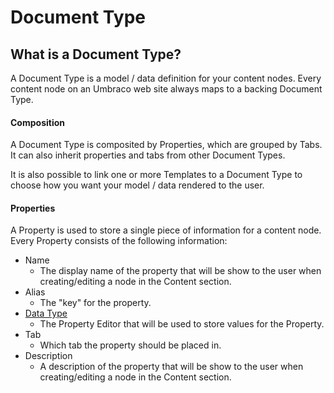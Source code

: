# Document Type

## What is a Document Type?
A Document Type is a model / data definition for your content nodes. Every content node on an Umbraco web site always maps to a backing Document Type.

#### Composition
A Document Type is composited by Properties, which are grouped by Tabs. It can also inherit properties and tabs from other Document Types.

It is also possible to link one or more Templates to a Document Type to choose how you want your model / data rendered to the user.

#### Properties
A Property is used to store a single piece of information for a content node. Every Property consists of the following information:

- Name
	- The display name of the property that will be show to the user when creating/editing a node in the Content section.
- Alias
	- The "key" for the property.
- [Data Type](https://github.com/umbraco/Umbraco5Docs/blob/5.0.1/Documentation/Concepts/BackOffice/Property-Editors.md)
	- The Property Editor that will be used to store values for the Property.
- Tab
	- Which tab the property should be placed in.
- Description
	- A description of the property that will be show to the user when creating/editing a node in the Content section.